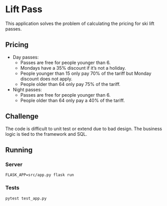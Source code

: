 # Lift Pass

This application solves the problem of calculating the pricing for ski lift passes.

## Pricing

- Day passes:
  - Passes are free for people younger than 6.
  - Mondays have a 35% discount if it’s not a holiday.
  - People younger than 15 only pay 70% of the tariff but Monday discount does not apply.
  - People older than 64 only pay 75% of the tariff.
- Night passes:
  - Passes are free for people younger than 6.
  - People older than 64 only pay a 40% of the tariff.

## Challenge

The code is difficult to unit test or extend due to bad design. The business logic is tied to the framework and SQL.

## Running

### Server

```
FLASK_APP=src/app.py flask run
```

### Tests

```shell
pytest test_app.py
```
